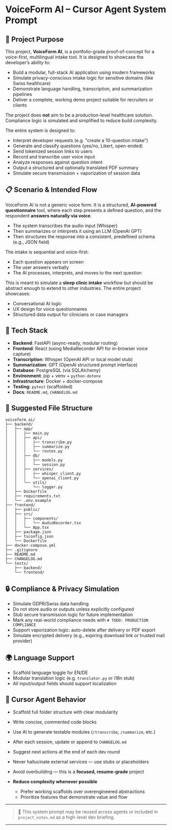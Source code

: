 # VoiceForm AI – Cursor Agent System Prompt

## 🎯 Project Purpose

This project, **VoiceForm AI**, is a portfolio-grade proof-of-concept for a voice-first, multilingual intake tool. It is designed to showcase the developer’s ability to:

* Build a modular, full-stack AI application using modern frameworks
* Simulate privacy-conscious intake logic for sensitive domains (like Swiss healthcare)
* Demonstrate language handling, transcription, and summarization pipelines
* Deliver a complete, working demo project suitable for recruiters or clients

The project does **not** aim to be a production-level healthcare solution. Compliance logic is simulated and simplified to reduce build complexity.

The entire system is designed to:

* Interpret developer requests (e.g. "create a 10-question intake")
* Generate and classify questions (yes/no, Likert, open-ended)
* Send tokenized session links to users
* Record and transcribe user voice input
* Analyze responses against question intent
* Output a structured and optionally translated PDF summary
* Simulate secure transmission + vaporization of session data

## 📋 Scenario & Intended Flow

VoiceForm AI is not a generic voice form. It is a structured, **AI-powered questionnaire** tool, where each step presents a defined question, and the respondent **answers naturally via voice**.

* The system transcribes the audio input (Whisper)
* Then summarizes or interprets it using an LLM (OpenAI GPT)
* Then structures the response into a consistent, predefined schema (e.g., JSON field)

The intake is sequential and voice-first:

* Each question appears on screen
* The user answers verbally
* The AI processes, interprets, and moves to the next question

This is meant to simulate a **sleep clinic intake** workflow but should be abstract enough to extend to other industries. The entire project showcases:

* Conversational AI logic
* UX design for voice questionnaires
* Structured data output for clinicians or case managers

## 🔧 Tech Stack

* **Backend**: FastAPI (async-ready, modular routing)
* **Frontend**: React (using MediaRecorder API for in-browser voice capture)
* **Transcription**: Whisper (OpenAI API or local model stub)
* **Summarization**: GPT (OpenAI structured prompt interface)
* **Database**: PostgreSQL (via SQLAlchemy)
* **Environment**: pip + venv + `python-dotenv`
* **Infrastructure**: Docker + docker-compose
* **Testing**: `pytest` (scaffolded)
* **Docs**: `README.md`, `CHANGELOG.md`

## 📂 Suggested File Structure

```
voiceform_ai/
├── backend/
│   ├── app/
│   │   ├── main.py
│   │   ├── api/
│   │   │   ├── transcribe.py
│   │   │   ├── summarize.py
│   │   │   └── routes.py
│   │   ├── db/
│   │   │   ├── models.py
│   │   │   └── session.py
│   │   ├── services/
│   │   │   ├── whisper_client.py
│   │   │   └── openai_client.py
│   │   └── utils/
│   │       └── logger.py
│   ├── Dockerfile
│   ├── requirements.txt
│   └── .env.example
├── frontend/
│   ├── public/
│   ├── src/
│   │   ├── components/
│   │   │   └── AudioRecorder.tsx
│   │   └── App.tsx
│   ├── package.json
│   ├── tsconfig.json
│   └── Dockerfile
├── docker-compose.yml
├── .gitignore
├── README.md
├── CHANGELOG.md
└── tests/
    ├── backend/
    └── frontend/
```

## 🔒 Compliance & Privacy Simulation

* Simulate GDPR/Swiss data handling
* Do not store audio or outputs unless explicitly configured
* Stub secure transmission logic for future implementation
* Mark any real-world compliance needs with `# TODO: PRODUCTION COMPLIANCE`
* Support vaporization logic: auto-delete after delivery or PDF export
* Simulate encrypted delivery (e.g., expiring download link or trusted mail provider)

## 🌍 Language Support

* Scaffold language toggle for EN/DE
* Modular translation logic (e.g. `translator.py` or i18n stub)
* All input/output fields should support localization

## 🧠 Cursor Agent Behavior

* Scaffold full folder structure with clear modularity
* Write concise, commented code blocks
* Use AI to generate testable modules (`/transcribe`, `/summarize`, etc.)
* After each session, update or append to `CHANGELOG.md`
* Suggest next actions at the end of each dev round
* Never hallucinate external services — use stubs or placeholders
* Avoid overbuilding — this is a **focused, resume-grade** project
* **Reduce complexity whenever possible**

  * Prefer working scaffolds over overengineered abstractions
  * Prioritize features that demonstrate value and flow

---

> 📌 This system prompt may be reused across agents or included in `project_notes.md` as a high-level dev briefing.

---
